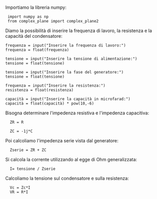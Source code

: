 Importiamo la libreria numpy:     
     
     import numpy as np
     from complex_plane import complex_plane2
 

Diamo la possibilità di inserire la frequenza di lavoro, la resistenza e la capacità del condensatore:

    frequenza = input("Inserire la frequenza di lavoro:")
    frequenza = float(frequenza)
    
    tensione = input("Inserire la tensione di alimentazione:")
    tensione = float(tensione)
    
    tensione = input("Inserire la fase del generatore:")
    tensione = float(tensione)
    
    frequenza = input("Inserire la resistenza:")
    resistenza = float(resistenza)
    
    capacità = input("Inserire la capacità in microfarad:")
    capacità = float(capacità) * pow(10,-6)
    
  
Bisogna determinare l'impedenza resistiva e l'impedenza capacitiva:
 
      ZR = R
      
      ZC = -1j*C
 
Poi calcoliamo l'impedenza serie vista dal generatore:

      Zserie = ZR + ZC 
      
Si calcola la corrente utilizzando al egge di Ohm generalizzata:

      I= tensione / Zserie
      
 Calcoliamo la tensione sul condensatore e sulla resistenza:
 
      Vc = Zc*I
      VR = R*I
      
 

 

